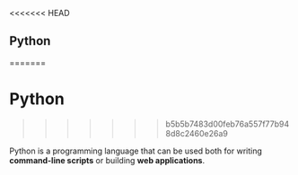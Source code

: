 <<<<<<< HEAD
## Python
=======
# Python
>>>>>>> b5b5b7483d00feb76a557f77b948d8c2460e26a9

Python is a programming language that can be used both for writing **command-line scripts** or building **web applications**.
